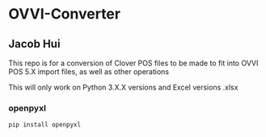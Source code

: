 # OVVI-Converter
## Jacob Hui


This repo is for a conversion of Clover POS files to be made to fit into OVVI POS 5.X import files, as well as other operations

This will only work on Python 3.X.X versions and Excel versions .xlsx

### openpyxl
```
pip install openpyxl
```
